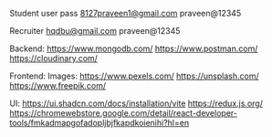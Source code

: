 Student user pass
8127praveen1@gmail.com
praveen@12345

Recruiter
hqdbu@gmail.com
praveen@12345

Backend:
https://www.mongodb.com/
https://www.postman.com/
https://cloudinary.com/

Frontend:
Images:
https://www.pexels.com/
https://unsplash.com/
https://www.freepik.com/

UI: 
https://ui.shadcn.com/docs/installation/vite
https://redux.js.org/
https://chromewebstore.google.com/detail/react-developer-tools/fmkadmapgofadopljbjfkapdkoienihi?hl=en

